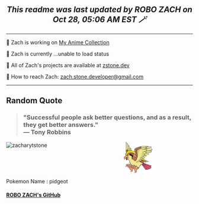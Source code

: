 <h2 align="center" style="font-style: italic; font-weight: bold;">This readme was last updated by ROBO ZACH on Oct 28, 05:06 AM EST 🪄 </h2></a>

---

🤖 Zach is working on [My Anime Collection](https://github.com/ZacharyTStone/My-Anime-Collection)

🤖 Zach is currently ...unable to load status

🤖 All of Zach's projects are available at [zstone.dev](https://www.zstone.dev/)

🤖 How to reach Zach: [zach.stone.developer@gmail.com](mailto:zach.stone.developer@gmail.com)

---

<!-- Add a Quotes section -->

## Random Quote

<h3>
<blockquote>
  "Successful people ask better questions, and as a result, they get better answers."
<br>— Tony Robbins
</blockquote>
</h3>

<div style="display: flex; flex-wrap: no-wrap; width: 100%; gap: 16px">
        <img width="60%" src="https://github-readme-streak-stats.herokuapp.com/?user=zacharytstone" alt="zacharytstone" />
    <img width="15%" class='poke-img' src='https://raw.githubusercontent.com/PokeAPI/sprites/master/sprites/pokemon/other/dream-world/18.svg' alt='pidgeot'/>
</div>

<span class="poke-name"> Pokemon Name : pidgeot</span>

#### [ROBO ZACH's GitHub](https://github.com/ROBO-ZACH)

